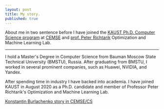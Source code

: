```yaml
---
layout: post
title: My story.
published: true
---
```


About me in two sentence before I have joined the [KAUST Ph.D. Computer Science program](https://registrar-programguide.kaust.edu.sa/2020-2021/Program-Guide/Division-of-Computer-Electrical-and-Mathematical-Science-and-Engineering-CEMSE/Computer-Science-CS/Computer-Science-Ph-D-Program) at [CEMSE](https://cemse.kaust.edu.sa/) and [prof. Peter Richtarik](https://richtarik.org/) Optimization and Machine Learning Lab.

---
I hold a Master's Degree in Computer Science from Bauman Moscow State Technical University (BMSTU), Russia. 
After graduating from BMSTU, I worked in several prominent companies, such as Huawei, NVIDIA, and Yandex. 
                                                                                                                  
After spending time in industry I have backed into academia. I have joined KAUST in August 2020 as a Ph.D. candidate and member of Professor Peter Richtarik's Optimization and Machine Learning Lab.

[Konstantin Burlachenko story in CEMSE/CS](https://cemse.kaust.edu.sa/news/meet-kaust-student-konstantin-burlachenko)



